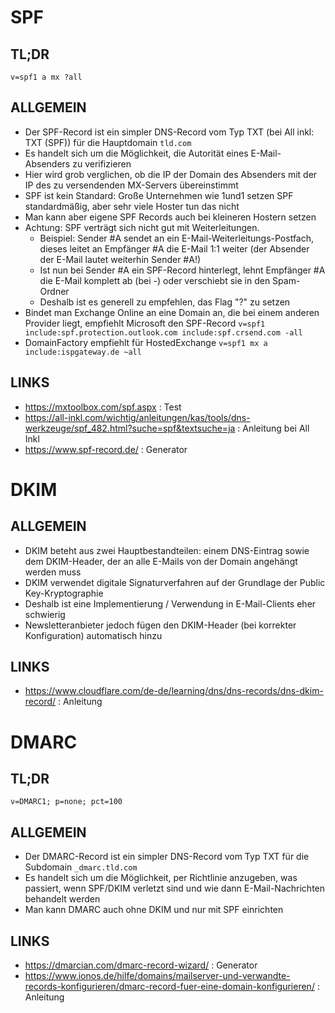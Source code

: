 # SPF

## TL;DR

```v=spf1 a mx ?all```

## ALLGEMEIN

- Der SPF-Record ist ein simpler DNS-Record vom Typ TXT (bei All inkl: TXT (SPF)) für die Hauptdomain `tld.com`
- Es handelt sich um die Möglichkeit, die Autorität eines E-Mail-Absenders zu verifizieren
- Hier wird grob verglichen, ob die IP der Domain des Absenders mit der IP des zu versendenden MX-Servers übereinstimmt
- SPF ist kein Standard: Große Unternehmen wie 1und1 setzen SPF standardmäßig, aber sehr viele Hoster tun das nicht
- Man kann aber eigene SPF Records auch bei kleineren Hostern setzen
- Achtung: SPF verträgt sich nicht gut mit Weiterleitungen.
  - Beispiel: Sender #A sendet an ein E-Mail-Weiterleitungs-Postfach, dieses leitet an Empfänger #A die E-Mail 1:1 weiter (der Absender der E-Mail lautet weiterhin Sender #A!)
  - Ist nun bei Sender #A ein SPF-Record hinterlegt, lehnt Empfänger #A die E-Mail komplett ab (bei -) oder verschiebt sie in den Spam-Ordner
  - Deshalb ist es generell zu empfehlen, das Flag "?" zu setzen
- Bindet man Exchange Online an eine Domain an, die bei einem anderen Provider liegt, empfiehlt Microsoft den SPF-Record `v=spf1 include:spf.protection.outlook.com include:spf.crsend.com -all`
- DomainFactory empfiehlt für HostedExchange ```v=spf1 mx a include:ispgateway.de ~all```

## LINKS

- https://mxtoolbox.com/spf.aspx : Test
- https://all-inkl.com/wichtig/anleitungen/kas/tools/dns-werkzeuge/spf_482.html?suche=spf&textsuche=ja : Anleitung bei All Inkl
- https://www.spf-record.de/ : Generator

# DKIM

## ALLGEMEIN

- DKIM beteht aus zwei Hauptbestandteilen: einem DNS-Eintrag sowie dem DKIM-Header, der an alle E-Mails von der Domain angehängt werden muss
- DKIM verwendet digitale Signaturverfahren auf der Grundlage der Public Key-Kryptographie
- Deshalb ist eine Implementierung / Verwendung in E-Mail-Clients eher schwierig
- Newsletteranbieter jedoch fügen den DKIM-Header (bei korrekter Konfiguration) automatisch hinzu

## LINKS

- https://www.cloudflare.com/de-de/learning/dns/dns-records/dns-dkim-record/ : Anleitung

# DMARC

## TL;DR

```v=DMARC1; p=none; pct=100```

## ALLGEMEIN

- Der DMARC-Record ist ein simpler DNS-Record vom Typ TXT für die Subdomain `_dmarc.tld.com`
- Es handelt sich um die Möglichkeit, per Richtlinie anzugeben, was passiert, wenn SPF/DKIM verletzt sind und wie dann E-Mail-Nachrichten behandelt werden
- Man kann DMARC auch ohne DKIM und nur mit SPF einrichten

## LINKS

- https://dmarcian.com/dmarc-record-wizard/ : Generator
- https://www.ionos.de/hilfe/domains/mailserver-und-verwandte-records-konfigurieren/dmarc-record-fuer-eine-domain-konfigurieren/ : Anleitung